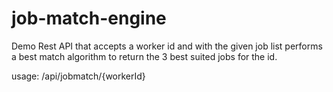 # job-match-engine

Demo Rest API that accepts a worker id and with the given job list performs a best match algorithm to return the 3 best suited jobs for the id.

usage: /api/jobmatch/{workerId}
